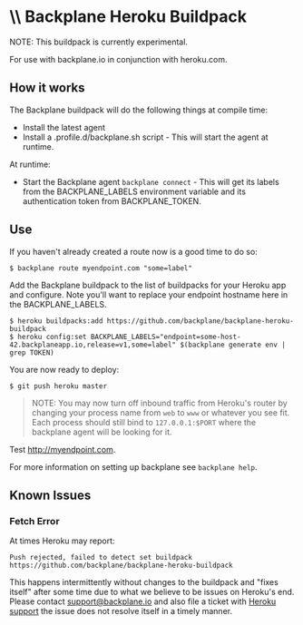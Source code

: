 # \\\ Backplane Heroku Buildpack

NOTE: This buildpack is currently experimental.

For use with backplane.io in conjunction with heroku.com.

## How it works

The Backplane buildpack will do the following things at compile time:

* Install the latest agent
* Install a .profile.d/backplane.sh script - This will start the agent at runtime.

At runtime:

* Start the Backplane agent `backplane connect` - This will get its
	  labels from the BACKPLANE_LABELS environment variable and its
authentication token from BACKPLANE_TOKEN.

## Use

If you haven't already created a route now is a good time to do so:

	$ backplane route myendpoint.com "some=label"

Add the Backplane buildpack to the list of buildpacks for your Heroku app and
configure. Note you'll want to replace your endpoint hostname here in the BACKPLANE_LABELS.

	$ heroku buildpacks:add https://github.com/backplane/backplane-heroku-buildpack
	$ heroku config:set BACKPLANE_LABELS="endpoint=some-host-42.backplaneapp.io,release=v1,some=label" $(backplane generate env | grep TOKEN)

You are now ready to deploy:

	$ git push heroku master

> NOTE: You may now turn off inbound traffic from Heroku's router by changing
> your process name from `web` to `www` or whatever you see fit. Each process
> should still bind to `127.0.0.1:$PORT` where the backplane agent will be
> looking for it.

Test http://myendpoint.com.

For more information on setting up backplane see `backplane help`.

## Known Issues

### Fetch Error

At times Heroku may report:

	Push rejected, failed to detect set buildpack https://github.com/backplane/backplane-heroku-buildpack

This happens intermittently without changes to the buildpack and "fixes itself"
after some time due to what we believe to be issues on Heroku's end. Please
contact support@backplane.io and also file a ticket with [Heroku
support](https://help.heroku.com) the issue does not resolve itself in a timely
manner.
